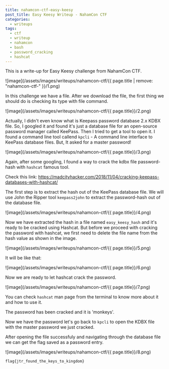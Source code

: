 ```yaml
---
title: nahamcon-ctf-easy-keesy
post_title: Easy Keesy Writeup - NahamCon CTF
categories:
  - writeups
tags:
  - ctf
  - writeup
  - nahamcon
  - bash
  - password_cracking
  - hashcat
---
```


This is a write-up for Easy Keesy challenge from NahamCon CTF.

![image](/assets/images/writeups/nahamcon-ctf/{{ page.title | remove: "nahamcon-ctf-" }}/1.png)

In this challenge we have a file. After we download the file, the first thing we should do is checking its type with file command.

![image](/assets/images/writeups/nahamcon-ctf/{{ page.title}}/2.png)

Actually, I didn't even know what is Keepass password database 2.x KDBX file. So, I googled it and found it's just a database file for an open-source password manager called KeePass. Then I tried to get a tool to open it. I found a command line tool callend `kpcli` - A command line interface to KeePass database files. But, It asked for a master password!

![image](/assets/images/writeups/nahamcon-ctf/{{ page.title}}/3.png)

Again, after some googling, I found a way to crack the kdbx file password-hash with `hashcat` famous tool.

Check this link:
<https://madcityhacker.com/2018/11/04/cracking-keepass-databases-with-hashcat/>

The first step is to extract the hash out of the KeePass database file. We will use John the Ripper tool `keepass2john` to extract the password-hash out of the database file.

![image](/assets/images/writeups/nahamcon-ctf/{{ page.title}}/4.png)

Now we have extracted the hash in a file named `easy_keesy_hash` and it's ready to be cracked using Hashcat. But before we proceed with cracking the password with hashcat, we first need to delete the file name from the hash value as shown in the image.

![image](/assets/images/writeups/nahamcon-ctf/{{ page.title}}/5.png)

It will be like that:

![image](/assets/images/writeups/nahamcon-ctf/{{ page.title}}/6.png)

Now we are ready to let hashcat crack the password.

![image](/assets/images/writeups/nahamcon-ctf/{{ page.title}}/7.png)

You can check `hashcat` man page from the terminal to know more about it and how to use it.

The password has been cracked and it is 'monkeys'.

Now we have the password let's go back to `kpcli` to open the KDBX file with the master password we just cracked.

After opening the file successfuly and navigating through the database file we can get the flag saved as a password entry.

![image](/assets/images/writeups/nahamcon-ctf/{{ page.title}}/8.png)

`flag{jtr_found_the_keys_to_kingdom}`
